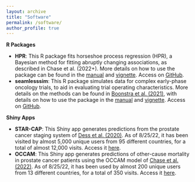 ```yaml
---
layout: archive
title: "Software"
permalink: /software/
author_profile: true
---
```


**R Packages**
- **HPR**: This R package fits horseshoe process regression (HPR), a Bayesian method for fitting abruptly changing associations, as described in Chase et al. (2022+). More details on how to use the package can be found in the [manual](https://github.com/elizabethchase/HPR/blob/main/HPR_0.1.0.pdf) and [vignette](https://github.com/elizabethchase/HPR/blob/main/HPR-BBT_vignette.pdf). Access on [GitHub](https://github.com/elizabethchase/HPR).
- **seamlesssim**: This R package simulates data for complex early-phase oncology trials, to aid in evaluating trial operating characteristics. More details on the methods can be found in [Boonstra et al. (2021)](https://elizabethchase.github.io/files/boonstra_seamless.pdf), with details on how to use the package in the [manual](https://github.com/elizabethchase/seamlesssim/blob/master/seamlesssim_0.0.0.9000.pdf) and [vignette](https://github.com/elizabethchase/seamlesssim/blob/master/vignette.pdf). Access on [GitHub](https://github.com/elizabethchase/seamlesssim).

**Shiny Apps**
- **STAR-CAP**: This Shiny app generates predictions from the prostate cancer staging system of [Dess et al. (2020)](https://pubmed.ncbi.nlm.nih.gov/33090219/). As of 8/25/22, it has been visited by almost 5,000 unique users from 95 different countries, for a total of almost 12,000 visits. Access it [here]([star-cap.org](https://umich-biostatistics.shinyapps.io/star-cap/)). 
- **OCCAM**: This Shiny app generates predictions of other-cause mortality in prostate cancer patients using the OCCAM model of [Chase et al. (2022)](https://elizabethchase.github.io/files/chase_occam.pdf). As of 8/25/22, it has been used by almost 200 unique users from 13 different countries, for a total of 350 visits. Access it [here]([occam-cap.org](https://umich-biostatistics.shinyapps.io/occam/)).
